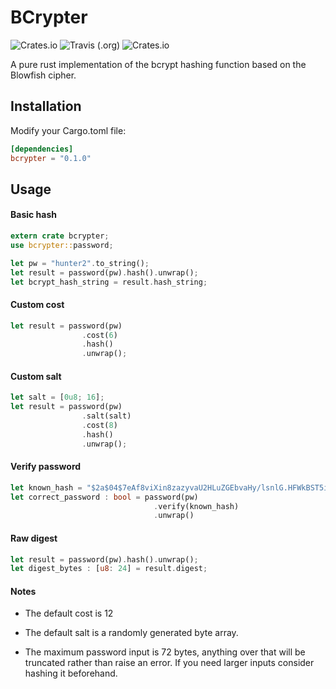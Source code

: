 


# BCrypter

![Crates.io](https://img.shields.io/crates/v/bcrypter.svg) ![Travis (.org)](https://img.shields.io/travis/mitchellberry/bcrypter.svg) ![Crates.io](https://img.shields.io/crates/l/rustc-serialize.svg)

A pure rust implementation of the bcrypt hashing function based on the Blowfish cipher.  

## Installation

Modify your Cargo.toml file:

```toml
[dependencies]
bcrypter = "0.1.0"
```

## Usage

#### Basic hash
```rust
extern crate bcrypter;
use bcrypter::password;

let pw = "hunter2".to_string();
let result = password(pw).hash().unwrap();
let bcrypt_hash_string = result.hash_string;
```

#### Custom cost
```rust
let result = password(pw)
                .cost(6)
                .hash()
                .unwrap();
```

#### Custom salt
```rust
let salt = [0u8; 16];
let result = password(pw)
                .salt(salt)
                .cost(8)
                .hash()
                .unwrap();
```
#### Verify password
```rust
let known_hash = "$2a$04$7eAf8viXin8zazyvaU2HLuZGEbvaHy/lsnlG.HFWkBST5irHhXKJO".to_string();
let correct_password : bool = password(pw)
                                .verify(known_hash)
                                .unwrap()
```

#### Raw digest
```rust
let result = password(pw).hash().unwrap();
let digest_bytes : [u8: 24] = result.digest;
```

#### Notes

* The default cost is 12 

* The default salt is a randomly generated byte array.

* The maximum password input is 72 bytes, anything over that will be truncated rather than raise an error. If you need larger inputs consider hashing it beforehand.



